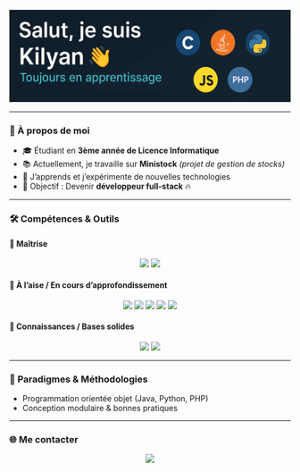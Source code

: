 <!-- Bannière d'accueil -->
<p align="center">
  <!-- <img src="https://readme-typing-svg.demolab.com?font=Fira+Code&pause=1000&color=38B2AC&center=true&width=435&lines=Salut,+je+suis+Kilyan!;Bienvenue+sur+mon+profil+GitHub!" alt="Typing SVG" /> -->
  <img src="https://github.com/donneger-k/donneger-k/raw/main/banniereGithub.png" alt="Bienvenue !" />
</p>

---

### 🚀 À propos de moi
- 🎓 Étudiant en **3ème année de Licence Informatique**
- 📚 Actuellement, je travaille sur **Ministock** *(projet de gestion de stocks)*
- 🌱 J’apprends et j’expérimente de nouvelles technologies
- 🎯 Objectif : Devenir **développeur full-stack** 🔥

---

### 🛠️ Compétences & Outils


#### 💪 Maîtrise
<p align="center">
  <img src="https://img.shields.io/badge/Java-ED8B00?style=for-the-badge&logo=openjdk&logoColor=white" />
  <img src="https://img.shields.io/badge/Python-3670A0?style=for-the-badge&logo=python&logoColor=ffdd54" />
</p>

#### 🧩 À l’aise / En cours d’approfondissement
<p align="center">
  <img src="https://img.shields.io/badge/C-00599C?style=for-the-badge&logo=c&logoColor=white" />
  <img src="https://img.shields.io/badge/HTML5-E34F26?style=for-the-badge&logo=html5&logoColor=white" />
  <img src="https://img.shields.io/badge/CSS3-1572B6?style=for-the-badge&logo=css3&logoColor=white" />
  <img src="https://img.shields.io/badge/JavaScript-F7DF1E?style=for-the-badge&logo=javascript&logoColor=black" />
  <img src="https://img.shields.io/badge/PHP-777BB4?style=for-the-badge&logo=php&logoColor=white" />
</p>

#### 🌱 Connaissances / Bases solides
<p align="center">
  <img src="https://img.shields.io/badge/MySQL-4479A1?style=for-the-badge&logo=mysql&logoColor=white" />
  <img src="https://img.shields.io/badge/Haskell-5e5086?style=for-the-badge&logo=haskell&logoColor=white" />
</p>

---

### 🧩 Paradigmes & Méthodologies
- Programmation orientée objet (Java, Python, PHP)
- Conception modulaire & bonnes pratiques
<!--
---

### 📌 Projet principal
💡 **Ministock** — *Application de gestion de stocks*  
🚀 Technologies utilisées : Java, Javafx, MySQL, SQLite  
📂 [Voir le projet](https://github.com/donneger-k/ministock)
-->
---

### 🌐 Me contacter
<p align="center">
  <a href="mailto:donneger.kilyan@gmail.com">
    <img src="https://img.shields.io/badge/Gmail-D14836?style=for-the-badge&logo=gmail&logoColor=white" />
  </a>
</p>
